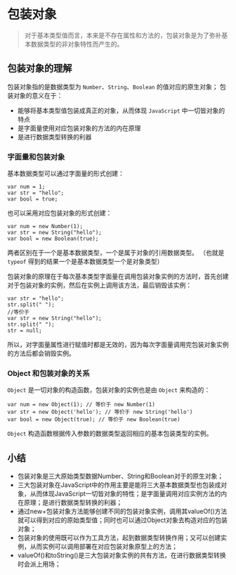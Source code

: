
# 包装对象

> 对于基本类型值而言，本来是不存在属性和方法的，包装对象是为了弥补基本数据类型的非对象特性而产生的。

## 包装对象的理解

包装对象指的是数据类型为 `Number`、`String`、`Boolean` 的值对应的原生对象；
包装对象的意义在于：
- 能够将基本类型值包装成真正的对象，从而体现 `JavaScript` 中一切皆对象的特点
- 是字面量使用对应包装对象的方法的内在原理
- 是进行数据类型转换的利器

### 字面量和包装对象

基本数据类型可以通过字面量的形式创建：

```
var num = 1;
var str = "hello";
var bool = true;
```

也可以采用对应包装对象的形式创建：

```
var num = new Number(1);
var str = new String("hello");
var bool = new Boolean(true);
```

两者区别在于一个是基本数据类型，一个是属于对象的引用数据类型。 （也就是 `typeof` 得到的结果一个是基本数据类型一个是对象类型）

包装对象的原理在于每次基本类型字面量在调用包装对象实例的方法时，首先创建对于包装对象的实例，然后在实例上调用该方法，最后销毁该实例：

```
var str = "hello";
str.split(" ");
//等价于
var str = new String("hello");
str.split(" ");
str = null;
```

所以，对字面量属性进行赋值时都是无效的，因为每次字面量调用完包装对象实例的方法后都会销毁实例。

### Object 和包装对象的关系

`Object` 是一切对象的构造函数，包装对象的实例也是由 `Object` 来构造的：
```
var num = new Object(1); // 等价于 new Number(1)
var str = new Object('hello'); // 等价于 new String('hello')
var bool = new Object(true); // 等价于 new Boolean(true)
```

`Object` 构造函数根据传入参数的数据类型返回相应的基本包装类型的实例。

## 小结

- 包装对象是三大原始类型数据Number、String和Boolean对于的原生对象；
- 三大包装对象在JavaScript中的作用主要是能将三大基本数据类型也包装成对象，从而体现JavaScript一切皆对象的特性；是字面量调用对应实例方法的内在原理；是进行数据类型转换的利器；
- 通过new+包装对象方法能够创建不同的包装对象实例，调用其valueOf()方法就可以得到对应的原始类型值；同时也可以通过Object对象去构造对应的包装对象；
- 包装对象的使用既可以作为工具方法，起到数据类型转换作用；又可以创建实例，从而实例可以调用部署在对应包装对象原型上的方法；
- valueOf()和toString()是三大包装对象实例的共有方法，在进行数据类型转换时会派上用场；


